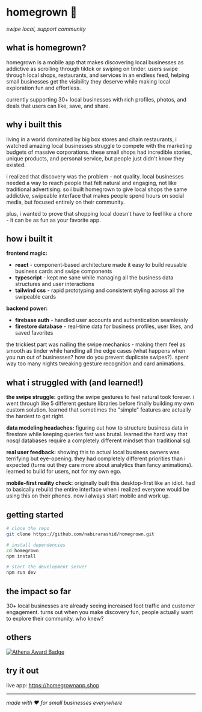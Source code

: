 # homegrown 🌱

*swipe local, support community*

## what is homegrown?

homegrown is a mobile app that makes discovering local businesses as addictive as scrolling through tiktok or swiping on tinder. users swipe through local shops, restaurants, and services in an endless feed, helping small businesses get the visibility they deserve while making local exploration fun and effortless.

currently supporting 30+ local businesses with rich profiles, photos, and deals that users can like, save, and share.

## why i built this

living in a world dominated by big box stores and chain restaurants, i watched amazing local businesses struggle to compete with the marketing budgets of massive corporations. these small shops had incredible stories, unique products, and personal service, but people just didn't know they existed.

i realized that discovery was the problem - not quality. local businesses needed a way to reach people that felt natural and engaging, not like traditional advertising. so i built homegrown to give local shops the same addictive, swipeable interface that makes people spend hours on social media, but focused entirely on their community.

plus, i wanted to prove that shopping local doesn't have to feel like a chore - it can be as fun as your favorite app.

## how i built it

**frontend magic:**
- **react** - component-based architecture made it easy to build reusable business cards and swipe components
- **typescript** - kept me sane while managing all the business data structures and user interactions  
- **tailwind css** - rapid prototyping and consistent styling across all the swipeable cards

**backend power:**
- **firebase auth** - handled user accounts and authentication seamlessly
- **firestore database** - real-time data for business profiles, user likes, and saved favorites

the trickiest part was nailing the swipe mechanics - making them feel as smooth as tinder while handling all the edge cases (what happens when you run out of businesses? how do you prevent duplicate swipes?). spent way too many nights tweaking gesture recognition and card animations.

## what i struggled with (and learned!)

**the swipe struggle:** getting the swipe gestures to feel natural took forever. i went through like 5 different gesture libraries before finally building my own custom solution. learned that sometimes the "simple" features are actually the hardest to get right.

**data modeling headaches:** figuring out how to structure business data in firestore while keeping queries fast was brutal. learned the hard way that nosql databases require a completely different mindset than traditional sql.

**real user feedback:** showing this to actual local business owners was terrifying but eye-opening. they had completely different priorities than i expected (turns out they care more about analytics than fancy animations). learned to build for users, not for my own ego.

**mobile-first reality check:** originally built this desktop-first like an idiot. had to basically rebuild the entire interface when i realized everyone would be using this on their phones. now i always start mobile and work up.

## getting started

```bash
# clone the repo
git clone https://github.com/nabirarashid/homegrown.git

# install dependencies  
cd homegrown
npm install

# start the development server
npm run dev
```

## the impact so far

30+ local businesses are already seeing increased foot traffic and customer engagement. turns out when you make discovery fun, people actually want to explore their community. who knew? 

## others

[![Athena Award Badge](https://img.shields.io/endpoint?url=https%3A%2F%2Faward.athena.hackclub.com%2Fapi%2Fbadge)](https://award.athena.hackclub.com?utm_source=readme)

## try it out

live app: https://homegrownapp.shop

---

*made with ❤️ for small businesses everywhere*
